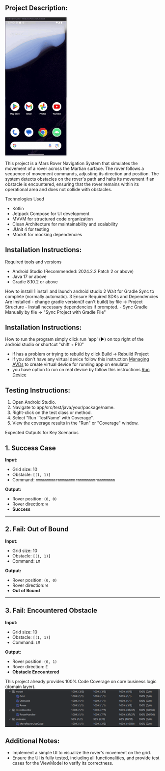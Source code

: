 ## Project Description:

![DEMO](https://raw.githubusercontent.com/DudeInTheWood/MyImage/refs/heads/main/test%20rover%20demo%20small.gif)

This project is a Mars Rover Navigation System that simulates the movement of a rover across the Martian surface. The rover follows a sequence of movement commands, adjusting its direction and position. The system detects obstacles on the rover's path and halts its movement if an obstacle is encountered, ensuring that the rover remains within its operational area and does not collide with obstacles.


Technologies Used

  - Kotlin
  - Jetpack Compose for UI development
  - MVVM for structured code organization
  - Clean Architecture for maintainability and scalability
  - JUnit 4 for testing
  - MockK for mocking dependencies

## Installation Instructions:
Required tools and versions
  - Android Studio (Recommended: 2024.2.2 Patch 2 or above)
  - Java 17 or above
  - Gradle 8.10.2 or above

How to install
  1 install and launch android studio
  2 Wait for Gradle Sync to complete (normally automatic).
  3 Ensure Required SDKs and Dependencies Are Installed
    - change gradle version(if can't build) by file -> Project Structure
    - Install necessary dependencies if prompted.
    - Sync Gradle Manually by file -> "Sync Project with Gradle File"
      
## Installation Instructions:
How to run the program
simply click run 'app' (▶️) on top right of the android studio or shortcut "shift + F10"
 - if has a problem or trying to rebuild by click Build -> Rebuild Project
 - if you don't have any virtual device follow this instruction [Managing AVDs](https://developer.android.com/studio/run/managing-avds) to create virtual device for running app on emulator
 - you have option to run on real device by follow this instructions [Run Device](https://developer.android.com/studio/run/device) 

## Testing Instructions:
1. Open Android Studio.
2. Navigate to app/src/test/java/your/package/name.
3. Right-click on the test class or method.
4. Select "Run 'TestName' with Coverage".
5. View the coverage results in the "Run" or "Coverage" window.

Expected Outputs for Key Scenarios
  ## 1. Success Case

  **Input:**
  - Grid size: 10
  - Obstacle: `[(1, 1)]`
  - Command: `mmmmmmmmmrmmmmmmmmrmmmmmmmmrmmmmmmmm`
  
  **Output:**
  - Rover position: `(0, 0)`
  - Rover direction: `W`
  - **Success**
  
  ---
  
  ## 2. Fail: Out of Bound
  
  **Input:**
  - Grid size: 10
  - Obstacle: `[(1, 1)]`
  - Command: `LM`
  
  **Output:**
  - Rover position: `(0, 0)`
  - Rover direction: `W`
  - **Out of Bound**
  
  ---
  
  ## 3. Fail: Encountered Obstacle
  
  **Input:**
  - Grid size: 10
  - Obstacle: `[(1, 1)]`
  - Command: `LM`
  
  **Output:**
  - Rover position: `(0, 1)`
  - Rover direction: `E`
  - **Obstacle Encountered**

This project already provides 100% Code Coverage on core business logic (domain layer).
![Rover Code Coverage](https://raw.githubusercontent.com/DudeInTheWood/MyImage/refs/heads/main/business%20coverage.png)

## Additional Notes:
  - Implement a simple UI to visualize the rover's movement on the grid.
  - Ensure the UI is fully tested, including all functionalities, and provide test cases for the ViewModel to verify its correctness.
   
   
 



